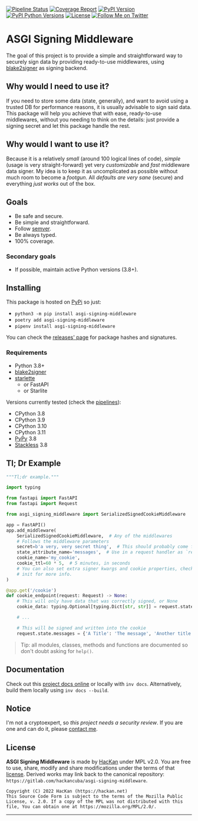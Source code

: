 [![Pipeline Status](https://img.shields.io/gitlab/pipeline/hackancuba/asgi-signing-middleware/develop?style=plastic)](https://gitlab.com/hackancuba/asgi-signing-middleware/-/pipelines?page=1&scope=all&ref=develop)
[![Coverage Report](https://img.shields.io/gitlab/coverage/hackancuba/asgi-signing-middleware/develop?style=plastic)](https://gitlab.com/hackancuba/asgi-signing-middleware/-/commits/develop)
[![PyPI Version](https://img.shields.io/pypi/v/asgi-signing-middleware?color=light%20green&style=plastic)](https://pypi.org/project/asgi-signing-middleware)
[![PyPI Python Versions](https://img.shields.io/pypi/pyversions/asgi-signing-middleware?color=light%20green&style=plastic)](https://pypi.org/project/asgi-signing-middleware)
[![License](https://img.shields.io/pypi/l/asgi-signing-middleware?color=light%20green&style=plastic)](https://gitlab.com/hackancuba/asgi-signing-middleware/-/blob/main/LICENSE)
[![Follow Me on Twitter](https://img.shields.io/twitter/follow/hackancuba?color=light%20green&style=plastic)](https://twitter.com/hackancuba)

# ASGI Signing Middleware

The goal of this project is to provide a simple and straightforward way to securely sign data by providing ready-to-use middlewares, using [blake2signer](https://blake2signer.hackan.net/) as signing backend.

## Why would I need to use it?

If you need to store some data (state, generally), and want to avoid using a trusted DB for performance reasons, it is usually advisable to sign said data. This package will help you achieve that with ease, ready-to-use middlewares, without you needing to think on the details: just provide a signing secret and let this package handle the rest.

## Why would I want to use it?

Because it is a relatively *small* (around 100 logical lines of code), *simple* (usage is very straight-forward) yet very *customizable* and *fast* middleware data signer. My idea is to keep it as uncomplicated as possible without much room to become a *footgun*. All *defaults are very sane* (secure) and everything *just works* out of the box.

## Goals

* Be safe and secure.
* Be simple and straightforward.
* Follow [semver](https://semver.org/).
* Be always typed.
* 100% coverage.

### Secondary goals

* If possible, maintain active Python versions (3.8+).

## Installing

This package is hosted on [PyPi](https://pypi.org/project/asgi_signing_middleware) so just:

* `python3 -m pip install asgi-signing-middleware`
* `poetry add asgi-signing-middleware`
* `pipenv install asgi-signing-middleware`

You can check the [releases' page](https://gitlab.com/hackancuba/asgi-signing-middleware/-/releases) for package hashes and signatures.

### Requirements

- Python 3.8+
- [blake2signer](https://blake2signer.hackan.net/)
- [starlette](https://starlette.io/)
  - or FastAPI
  - or Starlite

Versions currently tested (check the [pipelines](https://gitlab.com/hackancuba/asgi_signing_middleware/-/pipelines)):

* CPython 3.8
* CPython 3.9
* CPython 3.10
* CPython 3.11
* [PyPy](https://www.pypy.org) 3.8
* [Stackless](https://github.com/stackless-dev/stackless/wiki) 3.8

## Tl; Dr Example

```python
"""Tl;dr example."""

import typing

from fastapi import FastAPI
from fastapi import Request

from asgi_signing_middleware import SerializedSignedCookieMiddleware

app = FastAPI()
app.add_middleware(
    SerializedSignedCookieMiddleware,  # Any of the middlewares
    # Follows the middleware parameters
    secret=b'a very, very secret thing',  # This should probably come from some configs
    state_attribute_name='messages',  # Use in a request handler as `request.state.messages`
    cookie_name='my_cookie',
    cookie_ttl=60 * 5,  # 5 minutes, in seconds
    # You can also set extra signer kwargs and cookie properties, check the middleware
    # init for more info.
)

@app.get('/cookie')
def cookie_endpoint(request: Request) -> None:
    # This will only have data that was correctly signed, or None
    cookie_data: typing.Optional[typing.Dict[str, str]] = request.state.messages

    # ...

    # This will be signed and written into the cookie
    request.state.messages = {'A Title': 'The message', 'Another title': 'With another msg'}
```

> Tip: all modules, classes, methods and functions are documented so don't doubt asking for `help()`.

## Documentation

Check out this [project docs online](https://asgi-signing-middleware.hackan.net) or locally with `inv docs`. Alternatively, build them locally using `inv docs --build`.

## Notice

I'm not a cryptoexpert, so *this project needs a security review*. If you are one and can do it, please [contact me](https://hackan.net).

## License

**ASGI Signing Middleware** is made by [HacKan](https://hackan.net) under MPL v2.0. You are free to use, share, modify and share modifications under the terms of that [license](LICENSE).  Derived works may link back to the canonical repository: `https://gitlab.com/hackancuba/asgi-signing-middleware`.

    Copyright (C) 2022 HacKan (https://hackan.net)
    This Source Code Form is subject to the terms of the Mozilla Public
    License, v. 2.0. If a copy of the MPL was not distributed with this
    file, You can obtain one at https://mozilla.org/MPL/2.0/.

----

